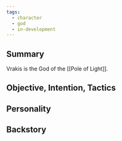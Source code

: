 ```yaml
---
tags:
  - character
  - god
  - in-development
---
```

## Summary

Vrakis is the God of the [[Pole of Light]].

## Objective, Intention, Tactics


## Personality


## Backstory